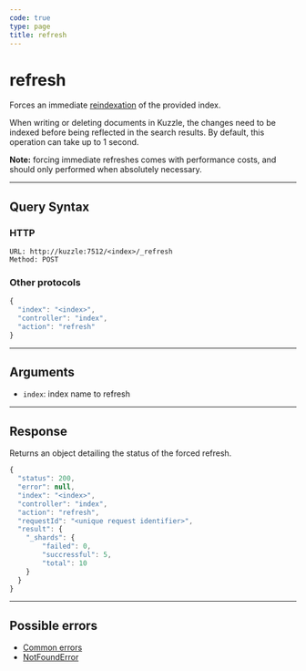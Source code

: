 ```yaml
---
code: true
type: page
title: refresh
---
```


# refresh



Forces an immediate [reindexation](https://www.elastic.co/guide/en/elasticsearch/reference/5.6/docs-refresh.html) of the provided index.

When writing or deleting documents in Kuzzle, the changes need to be indexed before being reflected in the search results.
By default, this operation can take up to 1 second.

**Note:** forcing immediate refreshes comes with performance costs, and should only performed when absolutely necessary.

---

## Query Syntax

### HTTP

```http
URL: http://kuzzle:7512/<index>/_refresh
Method: POST
```

### Other protocols

```js
{
  "index": "<index>",
  "controller": "index",
  "action": "refresh"
}
```

---

## Arguments

- `index`: index name to refresh

---

## Response

Returns an object detailing the status of the forced refresh.

```js
{
  "status": 200,
  "error": null,
  "index": "<index>",
  "controller": "index",
  "action": "refresh",
  "requestId": "<unique request identifier>",
  "result": {
    "_shards": {
        "failed": 0,
        "succressful": 5,
        "total": 10
    }
  }
}
```

---

## Possible errors

- [Common errors](/core/1/api/essentials/errors/#common-errors)
- [NotFoundError](/core/1/api/essentials/errors/#notfounderror)
